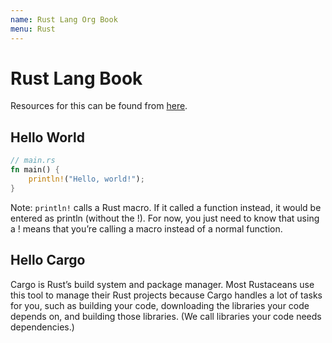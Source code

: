 ```yaml
---
name: Rust Lang Org Book
menu: Rust
---
```


# Rust Lang Book

Resources for this can be found from [here](https://doc.rust-lang.org/book/foreword.html).

## Hello World

```rust
// main.rs
fn main() {
    println!("Hello, world!");
}
```

Note: `println!` calls a Rust macro. If it called a function instead, it would be entered as println (without the !). For now, you just need to know that using a ! means that you’re calling a macro instead of a normal function.

## Hello Cargo

Cargo is Rust’s build system and package manager. Most Rustaceans use this tool to manage their Rust projects because Cargo handles a lot of tasks for you, such as building your code, downloading the libraries your code depends on, and building those libraries. (We call libraries your code needs dependencies.)
